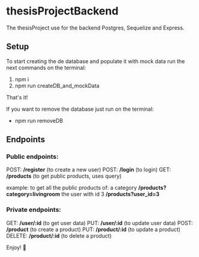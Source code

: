 # thesisProjectBackend

The thesisProject use for the backend Postgres, Sequelize and Express.



## Setup
To start creating the de database and populate it with mock data run the next commands on the terminal:

1) npm i
2) npm run createDB_and_mockData

That's it!

If you want to remove the database just run on the terminal:

* npm run removeDB



## Endpoints
### Public endpoints:
POST:        **/register**         (to create a new user)
POST:        **/login**              (to login)
GET:          **/products**       (to get public products, uses query)

example:
to get all the public products of:
a category		                **/products?category=livingroom**
the user with id 3            **/products?user_id=3**



### Private endpoints:
GET:              **/user/:id**              (to get user data)
PUT:              **/user/:id**              (to update user data)
POST:            **/product**             (to create a product)
PUT:              **/product/:id**       (to update a product)
DELETE:        **/product/:id**       (to delete a product)



Enjoy! 🐣